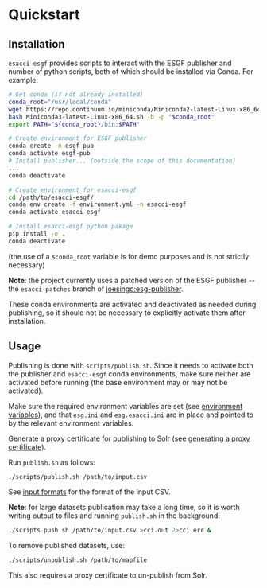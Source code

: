 # Quickstart

## Installation

`esacci-esgf` provides scripts to interact with the ESGF publisher and number
of python scripts, both of which should be installed via Conda. For example:

```bash
# Get conda (if not already installed)
conda_root="/usr/local/conda"
wget https://repo.continuum.io/miniconda/Miniconda2-latest-Linux-x86_64.sh
bash Miniconda3-latest-Linux-x86_64.sh -b -p "$conda_root"
export PATH="${conda_root}/bin:$PATH"

# Create environment for ESGF publisher
conda create -n esgf-pub
conda activate esgf-pub
# Install publisher... (outside the scope of this documentation)
...
conda deactivate

# Create environment for esacci-esgf
cd /path/to/esacci-esgf/
conda env create -f environment.yml -n esacci-esgf
conda activate esacci-esgf

# Install esacci-esgf python pakage
pip install -e .
conda deactivate
```

(the use of a `$conda_root` variable is for demo purposes and is not strictly
necessary)

**Note**: the project currently uses a patched version of the ESGF publisher -- the
`esacci-patches` branch of
[joesingo:esg-publisher](https://github.com/joesingo/esg-publisher/tree/esacci-patches).

These conda environments are activated and deactivated as needed during
publishing, so it should not be necessary to explicitly activate them after
installation.

## Usage

Publishing is done with `scripts/publish.sh`. Since it needs to activate both
the publisher and `esacci-esgf` conda environments, make sure neither are
activated before running (the base environment may or may not be activated).

Make sure the required environment variables are set (see [environment
variables](configuration.md#environment-variables)), and that `esg.ini` and
`esg.esacci.ini` are in place and pointed to by the relevant environment
variables.

Generate a proxy certificate for publishing to Solr (see [generating a
proxy certificate](configuration.md#generating-a-proxy-certificate)).

Run `publish.sh` as follows:

```bash
./scripts/publish.sh /path/to/input.csv
```

See [input formats](input_files.md) for the format of the input CSV.

**Note**: for large datasets publication may take a long time, so it is worth
writing output to files and running `publish.sh` in the background:

```bash
./scripts.push.sh /path/to/input.csv >cci.out 2>cci.err &
```

To remove published datasets, use:

```bash
./scripts/unpublish.sh /path/to/mapfile
```

This also requires a proxy certificate to un-publish from Solr.
